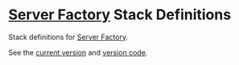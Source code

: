 # [Server Factory](https://github.com/Server-Factory/Core-Framework) Stack Definitions

Stack definitions for [Server Factory](https://github.com/Server-Factory/Core-Framework).

See the [current version](./version.txt) and
[version code](./version_code.txt).
